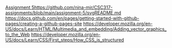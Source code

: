 [Assignment 5](https://github.com/nina-mir/CSC317-assignments/blob/main/assignment-5/svgREADME.md)https://github.com/nina-mir/CSC317-assignments/blob/main/assignment-5/svgREADME.md
https://docs.github.com/en/pages/getting-started-with-github-pages/creating-a-github-pages-site
https://developer.mozilla.org/en-US/docs/Learn/HTML/Multimedia_and_embedding/Adding_vector_graphics_to_the_Web
https://developer.mozilla.org/en-US/docs/Learn/CSS/First_steps/How_CSS_is_structured
